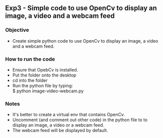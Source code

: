 ## Exp3 - Simple code to use OpenCv to display an image, a video and a webcam feed

### Objective

- Create simple python code to use OpenCv to display an image, a video and a webcam feed.

### How to run the code
- Ensure that OpebCv is installed.
- Put the folder onto the desktop
- cd into the folder
- Run the python file by typing:<br>
$ python image-video-webcam.py

### Notes
- It's better to create a virtual env that contains OpenCv.
- Uncomment (and comment out other code) in the python file to to display an image, a video or a webcam feed.
- The webcam feed will be displayed by default.
